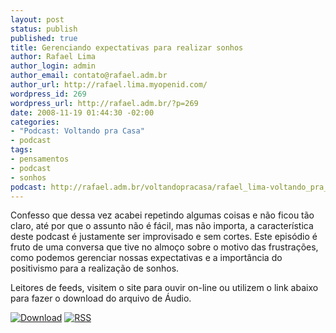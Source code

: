 ```yaml
--- 
layout: post
status: publish
published: true
title: Gerenciando expectativas para realizar sonhos
author: Rafael Lima
author_login: admin
author_email: contato@rafael.adm.br
author_url: http://rafael.lima.myopenid.com/
wordpress_id: 269
wordpress_url: http://rafael.adm.br/?p=269
date: 2008-11-19 01:44:30 -02:00
categories: 
- "Podcast: Voltando pra Casa"
- podcast
tags: 
- pensamentos
- podcast
- sonhos
podcast: http://rafael.adm.br/voltandopracasa/rafael_lima-voltando_pra_casa-0032.mp3
---
```

Confesso que dessa vez acabei repetindo algumas coisas e n&atilde;o ficou t&atilde;o claro, at&eacute; por que o assunto n&atilde;o &eacute; f&aacute;cil, mas n&atilde;o importa, a caracter&iacute;stica deste podcast &eacute; justamente ser improvisado e sem cortes. Este epis&oacute;dio &eacute; fruto de uma conversa que tive no almo&ccedil;o sobre o motivo das frustra&ccedil;&otilde;es, como podemos gerenciar nossas expectativas e a import&acirc;ncia do positivismo para a realiza&ccedil;&atilde;o de sonhos.

Leitores de feeds, visitem o site para ouvir on-line ou utilizem o link abaixo para fazer o download do arquivo de &Aacute;udio.

<a class="noborder" href="http://rafael.adm.br/voltandopracasa/rafael_lima-voltando_pra_casa-0032.mp3" title="Download"><img src="http://rafael.adm.br/wp-content/themes/rafael_lima-rockinblue/images/download_green.gif" border="0" alt="Download" /></a> <a class="noborder" href="http://feeds.feedburner.com/rafael_lima_podcast" title="RSS"><img src="http://rafael.adm.br/wp-content/themes/rafael_lima-rockinblue/images/icn-feed-16x16.png" border="0" alt="RSS" /></a>

